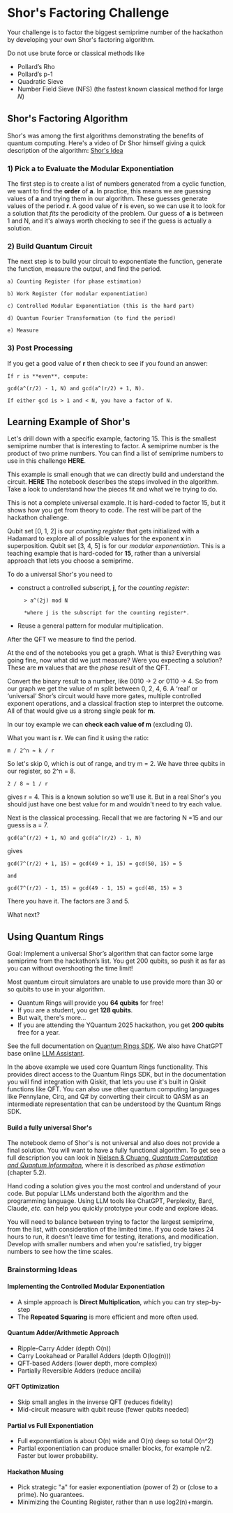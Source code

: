# Shor's Factoring Challenge

Your challenge is to factor the biggest semiprime number of the hackathon by developing your own Shor's factoring algorithm.

Do not use brute force or classical methods like
* Pollard’s Rho
* Pollard’s p-1
* Quadratic Sieve
* Number Field Sieve (NFS) (the fastest known classical method for large 𝑁)

## Shor's Factoring Algorithm

Shor's was among the first algorithms demonstrating the benefits of quantum computing.  Here's a video of Dr Shor himself giving a quick description of the algorithm: [Shor's Idea](https://youtu.be/hOlOY7NyMfs)  

### 1) Pick **a** to Evaluate the Modular Exponentiation

The first step is to create a list of numbers generated from a cyclic function, we want to find the **order** of **a**.   In practice, this means we are guessing values of **a** and trying them in our algorithm.  These guesses generate values of the period **r**.  A good value of **r** is even, so we can use it to look for a solution that *fits* the perodicity of the problem.  Our guess of **a** is between 1 and N, and it's always worth checking to see if the guess is actually a solution.

### 2) Build Quantum Circuit

The next step is to build your circuit to exponentiate the function, generate the function, measure the output, and find the period.

    a) Counting Register (for phase estimation)

    b) Work Register (for modular exponentiation)

    c) Controlled Modular Exponentiation (this is the hard part)

    d) Quantum Fourier Transformation (to find the period)

    e) Measure

### 3) Post Processing

If you get a good value of **r** then check to see if you found an answer:

    If r is **even**, compute:

    gcd(a^(r/2) - 1, N) and gcd(a^(r/2) + 1, N).

    If either gcd is > 1 and < N, you have a factor of N.

## Learning Example of Shor's

Let's drill down with a specific example, factoring 15.  This is the smallest semiprime number that is interesting to factor.  A semiprime number is the product of two prime numbers.  You can find a list of semiprime numbers to use in this challenge **HERE**.

This example is small enough that we can directly build and understand the circuit. **HERE**
The notebook describes the steps involved in the algorithm.  Take a look to understand how the pieces fit and what we're trying to do.

This is not a complete universal example.  It is hard-coded to factor 15, but it shows how you get from theory to code.  The rest will be part of the hackathon challenge.

Qubit set [0, 1, 2] is our *counting register* that gets initialized with a Hadamard to explore all of possible values for the exponent **x** in superposition.  Qubit set [3, 4, 5] is for our *modular exponentiation*.  This is a teaching example that is hard-coded for **15**, rather than a universial approach that lets you choose a semiprime.  

To do a universal Shor's you need to 

* construct a controlled subscript, **j**, for the *counting register*:

        > a^(2j) mod N

        *where j is the subscript for the counting register*.

* Reuse a general pattern for modular multiplication.

After the QFT we measure to find the period.  

At the end of the notebooks you get a graph.  What is this?  Everything was going fine, now what did we just measure?  Were you expecting a solution?  These are **m** values that are the *phase* result of the QFT.  

Convert the binary result to a number, like 0010 -> 2 or 0110 -> 4.  So from our graph we get the value of m split between 0, 2, 4, 6.  A ‘real’ or ‘universal’ Shor’s circuit would have more gates, multiple controlled exponent operations, and a classical fraction step to interpret the outcome.  All of that would give us a strong single peak for **m**.

In our toy example we can **check each value of m** (excluding 0).

What you want is **r**.   We can find it using the ratio:

    m / 2^n ≈ k / r

So let's skip 0, which is out of range, and try m = 2.  We have three qubits in our register, so 2^n = 8.

    2 / 8 ≈ 1 / r

gives r = 4.  This is a known solution so we'll use it.  But in a real Shor's you should just have one best value for m and wouldn't need to try each value.

Next is the classical processing. Recall that we are factoring N =15 and our guess is a = 7. 

    gcd(a^(r/2) + 1, N) and gcd(a^(r/2) - 1, N)

gives

    gcd(7^(r/2) + 1, 15) = gcd(49 + 1, 15) = gcd(50, 15) = 5
    
    and 

    gcd(7^(r/2) - 1, 15) = gcd(49 - 1, 15) = gcd(48, 15) = 3

There you have it.  The factors are 3 and 5.

What next?


## Using Quantum Rings

Goal: Implement a universal Shor’s algorithm that can factor some large semiprime from the hackathon’s list. You get 200 qubits, so push it as far as you can without overshooting the time limit!

Most quantum circuit simulators are unable to use provide more than 30 or so qubits to use in your algorithm.  
* Quantum Rings will provide you **64 qubits** for free!  
* If you are a student, you get **128 qubits**.  
* But wait, there's more... 
* If you are attending the YQuantum 2025 hackathon, you get **200 qubits** free for a year.  

See the full documentation on [Quantum Rings SDK](https://quantumrings.dev/docs).  We also have ChatGPT base online [LLM Assistant](https://chatgpt.com/g/g-67d47e3159f88191b20c3aec22410021-quantum-rings-code-help).

In the above example we used core Quantum Rings functionality.  This provides direct access to the Quantum Rings SDK, but in the documentation you will find integration with Qiskit, that lets you use it's built in Qiskit functions like QFT.  You can also use other quantum computing languages like Pennylane, Cirq, and Q# by converting their circuit to QASM as an intermediate representation that can be understood by the Quantum Rings SDK. 

#### Build a fully universal Shor's

The notebook demo of Shor's is not universal and also does not provide a final solution.  You will want to have a fully functional algorithm.  To get see a full description you can look in [Nielsen & Chuang, *Quantum Computation and Quantum Informaiton*](http://almuhammadi.com/sultan/books_2020/Nielsen_Chuang.pdf), where it is described as *phase estimation* (chapter 5.2).

Hand coding a solution gives you the most control and understand of your code.  But popular LLMs understand both the algorithm and the programming language.  Using LLM tools like ChatGPT, Perplexity, Bard, Claude, *etc.* can help you quickly prototype your code and explore ideas.

You will need to balance between trying to factor the largest semiprime, from the list, with consideration of the limited time.  If you code takes 24 hours to run, it doesn't leave time for testing, iterations, and modification.  Develop with smaller numbers and when you're satisfied, try bigger numbers to see how the time scales.

### Brainstorming Ideas

#### Implementing the Controlled Modular Exponentiation

* A simple approach is **Direct Multiplication**, which you can try step-by-step
* The **Repeated Squaring** is more efficient and more often used.

#### Quantum Adder/Arithmetic Approach

* Ripple-Carry Adder (depth O(n))
* Carry Lookahead or Parallel Adders (depth O(log(n)))
* QFT-based Adders (lower depth, more complex)
* Partially Reversible Adders (reduce ancilla)

#### QFT Optimization

* Skip small angles in the inverse QFT (reduces fidelity)
* Mid-circuit measure with qubit reuse (fewer qubits needed)

#### Partial vs Full Exponentiation

* Full exponentiation is about O(n) wide and O(n) deep so total O(n^2)
* Partial exponentiation can produce smaller blocks, for example n/2.  Faster but lower probability.

#### Hackathon Musing

* Pick strategic "a" for easier exponentiation (power of 2) or (close to a prime).  No guarantees.
* Minimizing the Counting Register, rather than n use log2(n)+margin.
